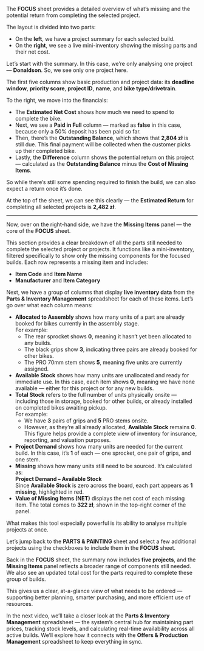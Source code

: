 The **FOCUS** sheet provides a detailed overview of what’s missing and the potential return from completing the selected project.

The layout is divided into two parts:

- On the **left**, we have a project summary for each selected build.
- On the **right**, we see a live mini-inventory showing the missing parts and their net cost.

Let’s start with the summary. In this case, we’re only analysing one project — **Donaldson**. So, we see only one project here.

The first five columns show basic production and project data: its **deadline window**, **priority score**, **project ID**, **name**, and **bike type/drivetrain**.

To the right, we move into the financials:

- The **Estimated Net Cost** shows how much we need to spend to complete the bike.
- Next, we see a **Paid in Full** column — marked as **false** in this case, because only a 50% deposit has been paid so far.
- Then, there’s the **Outstanding Balance**, which shows that **2,804 zł** is still due. This final payment will be collected when the customer picks up their completed bike.
- Lastly, the **Difference** column shows the potential return on this project — calculated as the **Outstanding Balance** minus the **Cost of Missing Items**.

So while there’s still some spending required to finish the build, we can also expect a return once it’s done.

At the top of the sheet, we can see this clearly — the **Estimated Return** for completing all selected projects is **2,482 zł**.

---

Now, over on the right-hand side, we have the **Missing Items** panel — the core of the **FOCUS** sheet.

This section provides a clear breakdown of all the parts still needed to complete the selected project or projects. It functions like a mini-inventory, filtered specifically to show only the missing components for the focused builds. Each row represents a missing item and includes:

- **Item Code** and **Item Name**
- **Manufacturer** and **Item Category**

Next, we have a group of columns that display **live inventory data** from the **Parts & Inventory Management** spreadsheet for each of these items. Let’s go over what each column means:

- **Allocated to Assembly** shows how many units of a part are already booked for bikes currently in the assembly stage.  
   For example:
  - The rear sprocket shows **0**, meaning it hasn’t yet been allocated to any builds.
  - The black grips show **3**, indicating three pairs are already booked for other bikes.
  - The PRO 70mm stem shows **5**, meaning five units are currently assigned.
- **Available Stock** shows how many units are unallocated and ready for immediate use. In this case, each item shows **0**, meaning we have none available — either for this project or for any new builds.
- **Total Stock** refers to the full number of units physically onsite — including those in storage, booked for other builds, or already installed on completed bikes awaiting pickup.  
   For example:
  - We have **3** pairs of grips and **5** PRO stems onsite.
  - However, as they’re all already allocated, **Available Stock** remains **0**.
  This figure helps provide a complete view of inventory for insurance, reporting, and valuation purposes.
- **Project Demand** shows how many units are needed for the current build. In this case, it’s **1** of each — one sprocket, one pair of grips, and one stem.
- **Missing** shows how many units still need to be sourced. It’s calculated as:  
   **Project Demand – Available Stock**  
   Since **Available Stock** is zero across the board, each part appears as **1 missing**, highlighted in red.
- **Value of Missing Items (NET)** displays the net cost of each missing item. The total comes to **322 zł**, shown in the top-right corner of the panel.

What makes this tool especially powerful is its ability to analyse multiple projects at once.

Let’s jump back to the **PARTS & PAINTING** sheet and select a few additional projects using the checkboxes to include them in the **FOCUS** sheet.

Back in the **FOCUS** sheet, the summary now includes **five projects**, and the **Missing Items** panel reflects a broader range of components still needed. We also see an updated total cost for the parts required to complete these group of builds.

This gives us a clear, at-a-glance view of what needs to be ordered — supporting better planning, smarter purchasing, and more efficient use of resources.

In the next video, we’ll take a closer look at the **Parts & Inventory Management** spreadsheet — the system’s central hub for maintaining part prices, tracking stock levels, and calculating real-time availability across all active builds. We’ll explore how it connects with the **Offers & Production Management** spreadsheet to keep everything in sync.
